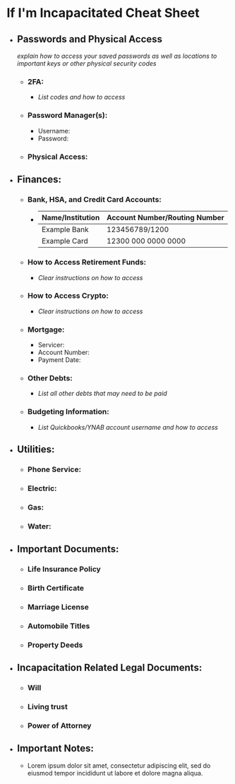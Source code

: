 # If I'm Incapacitated Cheat Sheet

- ## Passwords and Physical Access
  *explain how to access your saved passwords as well as locations to important keys or other physical security codes*
  - ### 2FA:
    - *List codes and how to access*
  - ### Password Manager(s):
    - Username:
    - Password:
  - ### Physical Access:

- ## Finances:
  - ### Bank, HSA, and Credit Card Accounts:
    - | Name/Institution      | Account Number/Routing Number |
      | ----------- | ----------- |
      | Example Bank      |  123456789/1200      |
      | Example Card   | 12300 000 0000 0000        |
  - ### How to Access Retirement Funds:
    - *Clear instructions on how to access*

  - ### How to Access Crypto:
    - *Clear instructions on how to access*
  - ### Mortgage:
    - Servicer:
    - Account Number:
    - Payment Date:
  - ### Other Debts:
    - *List all other debts that may need to be paid*
  - ### Budgeting Information:
    - *List Quickbooks/YNAB account username and how to access*


- ## Utilities:
  - ### Phone Service:
  - ### Electric:
  - ### Gas:
  - ### Water:

- ## Important Documents:
  - ### Life Insurance Policy
  - ### Birth Certificate
  - ### Marriage License
  - ### Automobile Titles
  - ### Property Deeds


- ## Incapacitation Related Legal Documents:
  -  ### Will
  -  ### Living trust
  -  ### Power of Attorney

- ## Important Notes:
  - Lorem ipsum dolor sit amet, consectetur adipiscing elit, sed do eiusmod tempor incididunt ut labore et dolore magna aliqua. 



